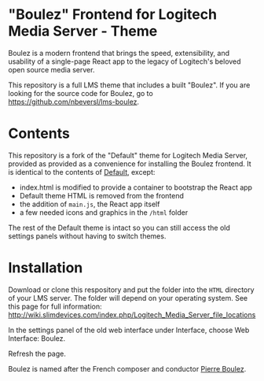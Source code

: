 # "Boulez" Frontend for Logitech Media Server - Theme

Boulez is a modern frontend that brings the speed, extensibility, and usability of a single-page React app to the legacy of Logitech's beloved open source media server.

This repository is a full LMS theme that includes a built "Boulez".
If you are looking for the source code for Boulez, go to https://github.com/nbeversl/lms-boulez. 

# Contents

This repository is a fork of the "Default" theme for Logitech Media Server, provided as provided as a convenience for installing the Boulez frontend. It is identical to the contents of [Default](https://github.com/Logitech/slimserver/tree/public/8.0/HTML/Default), except:

- index.html is modified to provide a container to bootstrap the React app
- Default theme HTML is removed from the frontend
- the addition of `main.js`, the React app itself
- a few needed icons and graphics in the `/html` folder

The rest of the Default theme is intact so you can still access the old settings panels without having to switch themes.

# Installation

Download or clone this respository and put the folder into the `HTML` directory of your LMS server. The folder will depend on your operating system. See this page for full information: http://wiki.slimdevices.com/index.php/Logitech_Media_Server_file_locations

In the settings panel of the old web interface under Interface, choose Web Interface: Boulez. 

Refresh the page.

Boulez is named after the French composer and conductor [Pierre Boulez](https://nyphil.org/about-us/artists/pierre-boulez-1).
